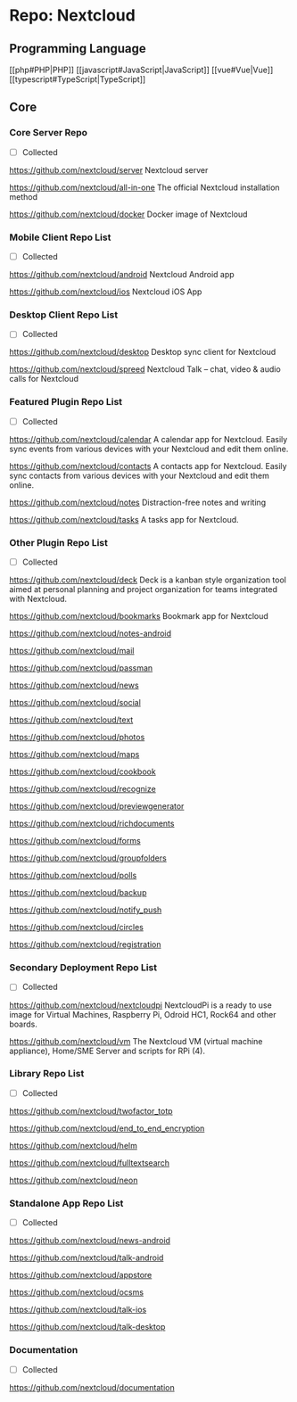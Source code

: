 # Repo: Nextcloud
## Programming Language
[[php#PHP|PHP]] [[javascript#JavaScript|JavaScript]] [[vue#Vue|Vue]] [[typescript#TypeScript|TypeScript]] 
## Core

### Core Server Repo

- [ ] Collected

https://github.com/nextcloud/server
Nextcloud server

https://github.com/nextcloud/all-in-one
The official Nextcloud installation method

https://github.com/nextcloud/docker
Docker image of Nextcloud

### Mobile Client Repo List

- [ ] Collected

https://github.com/nextcloud/android
Nextcloud Android app

https://github.com/nextcloud/ios
Nextcloud iOS App

### Desktop Client Repo List

- [ ] Collected

https://github.com/nextcloud/desktop
Desktop sync client for Nextcloud

https://github.com/nextcloud/spreed
Nextcloud Talk – chat, video & audio calls for Nextcloud

### Featured Plugin Repo List

- [ ] Collected

https://github.com/nextcloud/calendar
A calendar app for Nextcloud. Easily sync events from various devices with your Nextcloud and edit them online.

https://github.com/nextcloud/contacts
A contacts app for Nextcloud. Easily sync contacts from various devices with your Nextcloud and edit them online.

https://github.com/nextcloud/notes
Distraction-free notes and writing

https://github.com/nextcloud/tasks
A tasks app for Nextcloud.

### Other Plugin Repo List

- [ ] Collected

https://github.com/nextcloud/deck
Deck is a kanban style organization tool aimed at personal planning and project organization for teams integrated with Nextcloud.

https://github.com/nextcloud/bookmarks
Bookmark app for Nextcloud

https://github.com/nextcloud/notes-android

https://github.com/nextcloud/mail

https://github.com/nextcloud/passman

https://github.com/nextcloud/news

https://github.com/nextcloud/social

https://github.com/nextcloud/text

https://github.com/nextcloud/photos

https://github.com/nextcloud/maps

https://github.com/nextcloud/cookbook

https://github.com/nextcloud/recognize

https://github.com/nextcloud/previewgenerator

https://github.com/nextcloud/richdocuments

https://github.com/nextcloud/forms

https://github.com/nextcloud/groupfolders

https://github.com/nextcloud/polls

https://github.com/nextcloud/backup

https://github.com/nextcloud/notify_push

https://github.com/nextcloud/circles

https://github.com/nextcloud/registration

### Secondary Deployment Repo List

- [ ] Collected

https://github.com/nextcloud/nextcloudpi
NextcloudPi is a ready to use image for Virtual Machines, Raspberry Pi, Odroid HC1, Rock64 and other boards.

https://github.com/nextcloud/vm
The Nextcloud VM (virtual machine appliance), Home/SME Server and scripts for RPi (4).

### Library Repo List

- [ ] Collected

https://github.com/nextcloud/twofactor_totp

https://github.com/nextcloud/end_to_end_encryption

https://github.com/nextcloud/helm

https://github.com/nextcloud/fulltextsearch

https://github.com/nextcloud/neon

### Standalone App Repo List

- [ ] Collected

https://github.com/nextcloud/news-android

https://github.com/nextcloud/talk-android

https://github.com/nextcloud/appstore

https://github.com/nextcloud/ocsms

https://github.com/nextcloud/talk-ios

https://github.com/nextcloud/talk-desktop


### Documentation

- [ ] Collected

https://github.com/nextcloud/documentation
